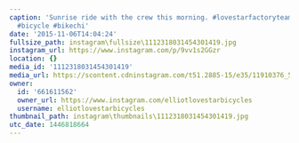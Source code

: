 ```yaml
---
caption: 'Sunrise ride with the crew this morning. #lovestarfactoryteam #cycling #cylist
  #bicycle #bikechi'
date: '2015-11-06T14:04:24'
fullsize_path: instagram\fullsize\1112318031454301419.jpg
instagram_url: https://www.instagram.com/p/9vv1s2GGzr
location: {}
media_id: '1112318031454301419'
media_url: https://scontent.cdninstagram.com/t51.2885-15/e35/11910376_554406558046083_725093463_n.jpg?ig_cache_key=MTExMjMxODAzMTQ1NDMwMTQxOQ%3D%3D.2
owner:
  id: '661611562'
  owner_url: https://www.instagram.com/elliotlovestarbicycles
  username: elliotlovestarbicycles
thumbnail_path: instagram\thumbnails\1112318031454301419.jpg
utc_date: 1446818664
---
```

